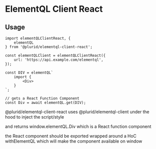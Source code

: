 # ElementQL Client React



## Usage

    import elementQLClientReact, {
        elementQL
    } from '@plurid/elementql-client-react';

    const elementQLClient = elementQLClientReact({
        url: 'https://api.example.com/elementql',
    });

    const DIV = elementQL`
        import {
            <Div>
        }
    `;

    // gets a React Function Component
    const Div = await elementQL.get(DIV);


@plurid/elementql-client-react uses @plurid/elementql-client under the hood to inject the script/style

and returns window.elementQL.Div which is a React function component



the React component should be exported wrapped around a HoC withElementQL which will make the component available on window
